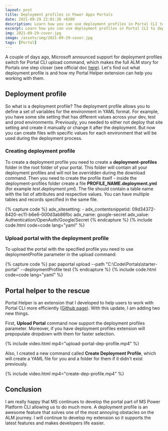 ```yaml
---
layout: post
title: Deployment profiles in Power Apps Portals
date: 2021-09-29 22:01:20 +0200
description: Learn how you can use deployment profiles in Portal CLI to deploy environment specific variables
excerpt: Learn how you can use deployment profiles in Portal CLI to deploy environment specific variables
img: 2021-09-29-cover.jpg
image: /assets/img/2021-09-29-cover.jpg
tags: [Portal]
---
```


A couple of days ago, Microsoft announced support for deployment profiles switch for Portal CLI upload command, which makes the full ALM story for Portals one step closer (see official doc [here](https://docs.microsoft.com/en-us/powerapps/maker/portals/power-apps-cli#use-deployment-profile)). Let's find out what deployment profile is and how my Portal Helper extension can help you working with them.

## Deployment profile

So what is a deployment profile? The deployment profile allows you to define a set of variables for the environment in YAML format. For example, you have some site setting that has different values across your dev, test and prod environments. Previously, you needed to either not deploy that site setting and create it manually or change it after the deployment. But now you can create files with specific values for each environment that will be used during the deployment process.

### Creating deployment profile

To create a deployment profile you need to create a **deployment-profiles** folder in the root folder of your portal. This folder will contain all your deployment profiles and will not be overridden during the download command. Then you need to create the profile itself - inside the deployment-profiles folder create a file **PROFILE_NAME.deployment.yml** (for example *test.deployment.yml*). The file should contain a table name with the list of attributes and respective values. You can have multiple tables and records specified in the same file.

{% capture code %}
adx_sitesetting:
    - adx_contentsnippetid: 09d34372-8420-ec11-b6e6-000d3ab86fbc
      adx_name: google-secret
      adx_value:  Authentication/OpenAuth/Google/Secret
{% endcapture %}
{% include code.html code=code lang="yaml" %}

### Upload portal with the deployment profile

To upload the portal with the specified profile you need to use deploymentProfile parameter in the upload command:

{% capture code %}
pac paportal upload --path "C:\Code\Portals\starter-portal" --deploymentProfile test
{% endcapture %}
{% include code.html code=code lang="yaml" %}

## Portal helper to the rescue

Portal Helper is an extension that I developed to help users to work with Portal CLI more efficiently ([Github page](https://github.com/OOlashyn/portal-helper-vscode)). With this update, I am adding two new things.

First, **Upload Portal** command now support the deployment profiles parameter. Moreover, if you have deployment profiles extension will prepopulate dropdown with them for faster selection.

{% include video.html mp4="upload-portal-dep-profile.mp4" %}

Also, I created a new command called **Create Deployment Profile**, which will create a YAML file for you and a folder for them if it didn't exist previously.

{% include video.html mp4="create-dep-profile.mp4" %}

## Conclusion

I am really happy that MS continues to develop the portal part of MS Power Platform CLI allowing us to do much more. A deployment profile is an awesome feature that solves one of the most annoying obstacles on the ALM journey. I will continue to develop my extension so it supports the latest features and makes developers life easier.

